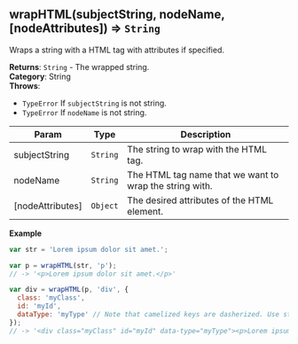 <a name="wrapHTML"></a>

## wrapHTML(subjectString, nodeName, [nodeAttributes]) ⇒ <code>String</code>
Wraps a string with a HTML tag with attributes if specified.

**Returns**: <code>String</code> - The wrapped string.  
**Category**: String  
**Throws**:

- <code>TypeError</code> If `subjectString` is not string.
- <code>TypeError</code> If `nodeName` is not string.


| Param | Type | Description |
| --- | --- | --- |
| subjectString | <code>String</code> | The string to wrap with the HTML tag. |
| nodeName | <code>String</code> | The HTML tag name that we want to wrap the string with. |
| [nodeAttributes] | <code>Object</code> | The desired attributes of the HTML element. |

**Example**  
```js
var str = 'Lorem ipsum dolor sit amet.';

var p = wrapHTML(str, 'p');
// -> '<p>Lorem ipsum dolor sit amet.</p>'

var div = wrapHTML(p, 'div', {
  class: 'myClass',
  id: 'myId',
  dataType: 'myType' // Note that camelized keys are dasherized. Use string format to avoid this action.
});
// -> '<div class="myClass" id="myId" data-type="myType"><p>Lorem ipsum dolor sit amet.</p></div>'
```
